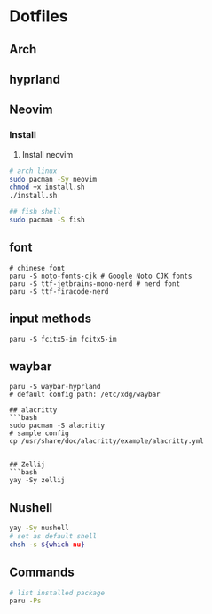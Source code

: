 # Dotfiles

## Arch

## hyprland

## Neovim

### Install

1. Install neovim

```bash
# arch linux
sudo pacman -Sy neovim
chmod +x install.sh
./install.sh

## fish shell
sudo pacman -S fish
```
## font
```
# chinese font
paru -S noto-fonts-cjk # Google Noto CJK fonts
paru -S ttf-jetbrains-mono-nerd # nerd font
paru -S ttf-firacode-nerd
```

## input methods
```
paru -S fcitx5-im fcitx5-im
```

## waybar
```
paru -S waybar-hyprland
# default config path: /etc/xdg/waybar

## alacritty
```bash
sudo pacman -S alacritty
# sample config
cp /usr/share/doc/alacritty/example/alacritty.yml
```
```

## Zellij
```bash
yay -Sy zellij
```

## Nushell
```bash
yay -Sy nushell
# set as default shell
chsh -s ${which nu}
```


## Commands
```bash
# list installed package
paru -Ps
```
